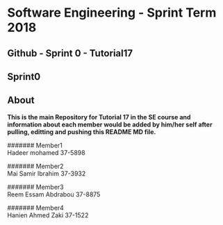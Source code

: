 
# **Software Engineering - Sprint Term 2018**
## Github - Sprint 0 - Tutorial17



## Sprint0

## About
   **This is the main Repository for Tutorial 17 in the SE course and information about each member would be added by him/her self after pulling, editting and pushing this README MD file.**

####### Member1  
Hadeer mohamed 37-5898

####### Member2  
Mai Samir Ibrahim 37-3932
 
####### Member3  
Reem Essam Abdrabou 37-8875

####### Member4  
Hanien Ahmed Zaki 37-1522
